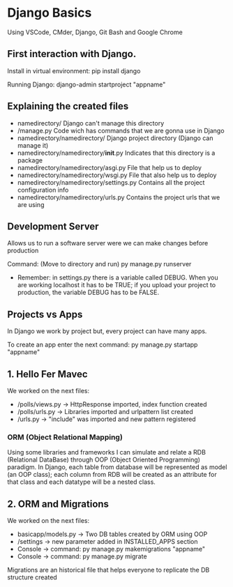 # Django Basics

Using VSCode, CMder, Django, Git Bash and Google Chrome

## First interaction with Django.

Install in virtual environment:
pip install django

Running Django:
django-admin startproject "appname"

## Explaining the created files

* namedirectory/ Django can't manage this directory
* /manage.py  Code wich has commands that we are gonna use in Django
* namedirectory/namedirectory/ Django project directory (Django can manage it)
* namedirectory/namedirectory/__init__.py Indicates that this directory is a package
* namedirectory/namedirectory/asgi.py File that help us to deploy
* namedirectory/namedirectory/wsgi.py File that also help us to deploy
* namedirectory/namedirectory/settings.py Contains all the project configuration info
* namedirectory/namedirectory/urls.py Contains the project urls that we are using

## Development Server
Allows us to run a software server were we can make changes before production

Command:
(Move to directory and run) 
py manage.py runserver

* Remember: in settings.py there is a variable called DEBUG. When you
are working localhost it has to be TRUE; if you upload your project to 
production, the variable DEBUG has to be FALSE.

## Projects vs Apps
In Django we work by project but, every project can have many apps.

To create an app enter the next command:
py manage.py startapp "appname"

## 1. Hello Fer Mavec
We worked on the next files:
* /polls/views.py -> HttpResponse imported,  index function created
* /polls/urls.py -> Libraries imported and urlpattern list created
* /urls.py -> "include" was imported and new pattern registered

### ORM (Object Relational Mapping)
Using some libraries and frameworks I can simulate and relate a RDB 
(Relational DataBase) through OOP (Object Oriented Programming) paradigm. In
Django, each table from database will be represented as model (an OOP class);
each column from RDB will be created as an attribute for that class and each
datatype will be a nested class.

## 2. ORM and Migrations
We worked on the next files:
* basicapp/models.py -> Two DB tables created by ORM using OOP
* /settings -> new parameter added in INSTALLED_APPS section
* Console -> command: py manage.py makemigrations "appname"
* Console -> command: py manage.py migrate

Migrations are an historical file that helps everyone to replicate 
the DB structure created
